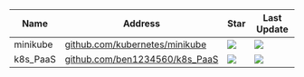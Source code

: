 Name| Address | Star| Last Update
-|-|-|-|
minikube|[github.com/kubernetes/minikube](https://github.com/kubernetes/minikube)|<img src="https://img.shields.io/github/stars/kubernetes/minikube?style=for-the-badge" />|<img src="https://img.shields.io/github/last-commit/kubernetes/minikube?style=for-the-badge" />
k8s_PaaS|[github.com/ben1234560/k8s_PaaS](https://github.com/ben1234560/k8s_PaaS)|<img src="https://img.shields.io/github/stars/ben1234560/k8s_PaaS?style=for-the-badge" />|<img src="https://img.shields.io/github/last-commit/ben1234560/k8s_PaaS?style=for-the-badge" />
